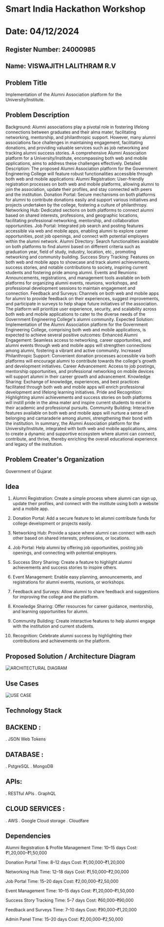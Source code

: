 # Smart India Hackathon Workshop
# Date: 04/12/2024
## Register Number: 24000985
## Name: VISWAJITH LALITHRAM R.V
## Problem Title
Implementation of the Alumni Association platform for the University/Institute.
## Problem Description
Background: Alumni associations play a pivotal role in fostering lifelong connections between graduates and their alma mater, facilitating networking, mentorship, and philanthropic support. However, many alumni associations face challenges in maintaining engagement, facilitating donations, and providing valuable services such as job networking and tracking alumni success stories. A comprehensive Alumni Association platform for a University/Institute, encompassing both web and mobile applications, aims to address these challenges effectively. Detailed Description: The proposed Alumni Association platform for the Government Engineering College will feature robust functionalities accessible through both web and mobile applications: Alumni Registration: User-friendly registration processes on both web and mobile platforms, allowing alumni to join the association, update their profiles, and stay connected with peers and the institution. Donation Portal: Secure mechanisms on both platforms for alumni to contribute donations easily and support various initiatives and projects undertaken by the college, fostering a culture of philanthropy. Networking Hub: Dedicated sections on both platforms to connect alumni based on shared interests, professions, and geographic locations, facilitating professional networking, mentorship, and collaboration opportunities. Job Portal: Integrated job search and posting features accessible via web and mobile apps, enabling alumni to explore career opportunities, post job openings, and connect with potential employers within the alumni network. Alumni Directory: Search functionalities available on both platforms to find alumni based on different criteria such as graduation year, field of study, industry, location, etc., promoting networking and community building. Success Story Tracking: Features on both web and mobile apps to showcase and track alumni achievements, success stories, and notable contributions to society, inspiring current students and fostering pride among alumni. Events and Reunions: Announcements, registrations, and management tools available on both platforms for organizing alumni events, reunions, workshops, and professional development sessions to maintain engagement and connection. Feedback and Surveys: Channels on both web and mobile apps for alumni to provide feedback on their experiences, suggest improvements, and participate in surveys to help shape future initiatives of the association. The platform will prioritize user experience, security, and scalability across both web and mobile applications to cater to the diverse needs of the Government Engineering College's alumni community. Expected Solution: Implementation of the Alumni Association platform for the Government Engineering College, comprising both web and mobile applications, is expected to achieve several positive outcomes: Enhanced Alumni Engagement: Seamless access to networking, career opportunities, and alumni events through web and mobile apps will strengthen connections among alumni, fostering a vibrant and active community. Increased Philanthropic Support: Convenient donation processes accessible via both platforms will encourage alumni to contribute towards the college's growth and development initiatives. Career Advancement: Access to job postings, mentorship opportunities, and professional networking on mobile devices will support alumni in their career growth and advancement. Knowledge Sharing: Exchange of knowledge, experiences, and best practices facilitated through both web and mobile apps will enrich professional development and lifelong learning initiatives. Pride and Recognition: Highlighting alumni achievements and success stories on both platforms will instill pride in the alma mater and inspire current students to excel in their academic and professional pursuits. Community Building: Interactive features available on both web and mobile apps will nurture a sense of belonging and camaraderie among alumni, strengthening their bond with the institution. In summary, the Alumni Association platform for the University/Institute, integrated with both web and mobile applications, aims to create a dynamic and supportive ecosystem where alumni can connect, contribute, and thrive, thereby enriching the overall educational experience and legacy of the institution.
## Problem Creater's Organization
Government of Gujarat

## Idea

1. Alumni Registration: Create a simple process where alumni can sign up, update their profiles, and connect with the institute using both a website and a mobile app.


2. Donation Portal: Add a secure feature to let alumni contribute funds for college development or projects easily.


3. Networking Hub: Provide a space where alumni can connect with each other based on shared interests, professions, or locations.


4. Job Portal: Help alumni by offering job opportunities, posting job openings, and connecting with potential employers.


5. Success Story Sharing: Create a feature to highlight alumni achievements and success stories to inspire others.


6. Event Management: Enable easy planning, announcements, and registrations for alumni events, reunions, or workshops.


7. Feedback and Surveys: Allow alumni to share feedback and suggestions for improving the college and the platform.


8. Knowledge Sharing: Offer resources for career guidance, mentorship, and learning opportunities for alumni.


9. Community Building: Create interactive features to help alumni engage with the institution and current students.


10. Recognition: Celebrate alumni success by highlighting their contributions and achievements on the platform.


## Proposed Solution / Architecture Diagram


![ARCHITECTURAL DIAGRAM](https://github.com/user-attachments/assets/65b096d1-52ff-4d7c-9918-439a9ad559cb)



## Use Cases


![USE CASE](https://github.com/user-attachments/assets/d0b8cba7-3aa2-4f18-9b01-28b1b2152845)



## Technology Stack

BACKEND :
--------
. JSON Web Tokens

DATABASE :
--------
. PstgreSQL
. MongoDB

APIs:
-----
. RESTful APIs
. GraphQL

CLOUD SERVICES :
--------------
. AWS
. Google Cloud storage
. Cloudfare


## Dependencies

Alumni Registration & Profile Management
Time: 10–15 days
Cost: ₹1,20,000–₹1,50,000

Donation Portal
Time: 8–12 days
Cost: ₹1,00,000–₹1,20,000

Networking Hub
Time: 12–18 days
Cost: ₹1,50,000–₹2,00,000

Job Portal
Time: 15–20 days
Cost: ₹2,00,000–₹2,50,000

Event Management
Time: 10–15 days
Cost: ₹1,20,000–₹1,50,000

Success Story Tracking
Time: 5–7 days
Cost: ₹60,000–₹90,000

Feedback and Surveys
Time: 7–10 days
Cost: ₹90,000–₹1,20,000

Admin Panel
Time: 15–20 days
Cost: ₹2,00,000–₹2,50,000

